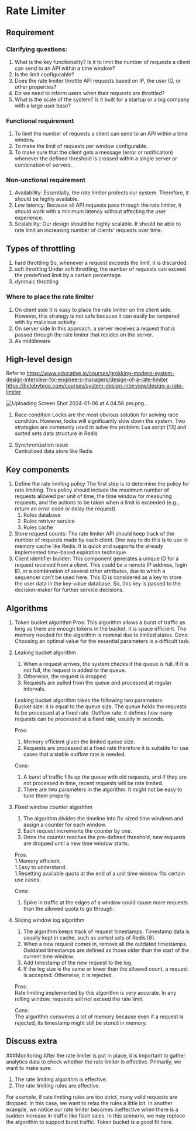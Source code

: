 # Rate Limiter

## Requirement
### Clarifying questions:
1. What is the key functionality? Is it to limit the number of requests a client can send to an API within a time window?
2. Is the limit configurable?
3. Does the rate limiter throttle API requests based on IP, the user ID, or other properties?
4. Do we need to inform users when their requests are throttled?
5. What is the scale of the system? Is it built for a startup or a big company with a large user base?
### Functional requirement
1. To limit the number of requests a client can send to an API within a time window.
1. To make the limit of requests per window configurable.
1. To make sure that the client gets a message (error or notification) whenever the defined threshold is crossed within a single server or combination of servers.
### Non-unctional requirement
1. Availability: Essentially, the rate limiter protects our system. Therefore, it should be highly available.
1. Low latency: Because all API requests pass through the rate limiter, it should work with a minimum latency without affecting the user experience.
1. Scalability: Our design should be highly scalable. It should be able to rate limit an increasing number of clients’ requests over time.

## Types of throttling
1. hard throttling
 So, whenever a request exceeds the limit, it is discarded.
3. soft throttling
Under soft throttling, the number of requests can exceed the predefined limit by a certain percentage. 
5. dynmaic throttling
### Where to place the rate limiter
1. On client side
It is easy to place the rate limiter on the client side. However, this strategy is not safe because it can easily be tampered with by malicious activity. 
3. On server side
In this approach, a server receives a request that is passed through the rate limiter that resides on the server.
5. As middleware

## High-level design
Refer to https://www.educative.io/courses/grokking-modern-system-design-interview-for-engineers-managers/design-of-a-rate-limiter
https://bytebytego.com/courses/system-design-interview/design-a-rate-limiter

![Uploading Screen Shot 2024-01-06 at 4.04.56 pm.png…]()

1. Race condition
 Locks are the most obvious solution for solving race condition. However, locks will significantly slow down the system. Two strategies are commonly used to solve the problem: Lua script [13] and sorted sets data structure in Redis

3. Synchronization issue  
 Centralized data store like Redis

## Key components
1. Define the rate limiting policy
The first step is to determine the policy for rate limiting. This policy should include the maximum number of requests allowed per unit of time, the time window for measuring requests, and the actions to be taken when a limit is exceeded (e.g., return an error code or delay the request).
   1. Rules database
   1. Rules retriver service
   1. Rules cache
1. Store request counts: 
The rate limiter API should keep track of the number of requests made by each client. One way to do this is to use in memory cache like Redis. It is quick and supports the already implemented time-based expiration technique.
1. Client identifier builder:
This component generates a unique ID for a request received from a client. This could be a remote IP address, login ID, or a combination of several other attributes, due to which a sequencer can’t be used here. This ID is considered as a key to store the user data in the key-value database. So, this key is passed to the decision-maker for further service decisions.
## Algorithms
1. Token bucket algorithm
Pros:
This algorithm allows a burst of traffic as long as there are enough tokens in the bucket.
It is space efficient. The memory needed for the algorithm is nominal due to limited states.
Cons:
Choosing an optimal value for the essential parameters is a difficult task.
3. Leaking bucket algorithm
   1. When a request arrives, the system checks if the queue is full. If it is not full, the request is added to the queue.  
   1. Otherwise, the request is dropped.  
   1. Requests are pulled from the queue and processed at regular intervals.
  
   Leaking bucket algorithm takes the following two parameters:  
   Bucket size: it is equal to the queue size. The queue holds the requests to be processed at a fixed rate.
   Outflow rate: it defines how many requests can be processed at a fixed rate, usually in seconds.

    Pros:  
    1. Memory efficient given the limited queue size.
    1. Requests are processed at a fixed rate therefore it is suitable for use cases that a stable outflow rate is needed.
    
    Cons:      
    1. A burst of traffic fills up the queue with old requests, and if they are not processed in time, recent requests will be rate limited.
    1. There are two parameters in the algorithm. It might not be easy to tune them properly.

4. Fixed window counter algorithm
    1. The algorithm divides the timeline into fix-sized time windows and assign a counter for each window.
    1. Each request increments the counter by one.
    1. Once the counter reaches the pre-defined threshold, new requests are dropped until a new time window starts.
  
    Pros:  
    1.Memory efficient.   
    1.Easy to understand.    
    1.Resetting available quota at the end of a unit time window fits certain use cases.
    
    Cons:      
    1. Spike in traffic at the edges of a window could cause more requests than the allowed quota to go through.
6. Sliding window log algorithm
   1. The algorithm keeps track of request timestamps. Timestamp data is usually kept in cache, such as sorted sets of Redis [8].
   1. When a new request comes in, remove all the outdated timestamps. Outdated timestamps are defined as those older than the start of the current time window.   
   1. Add timestamp of the new request to the log.   
   1. If the log size is the same or lower than the allowed count, a request is accepted. Otherwise, it is rejected.

    Pros:    
    Rate limiting implemented by this algorithm is very accurate. In any rolling window, requests will not exceed the rate limit.  
    
    Cons:    
    The algorithm consumes a lot of memory because even if a request is rejected, its timestamp might still be stored in memory.

## Discuss extra
###Monitoring
After the rate limiter is put in place, it is important to gather analytics data to check whether the rate limiter is effective. Primarily, we want to make sure:

1. The rate limiting algorithm is effective.
1. The rate limiting rules are effective.

For example, if rate limiting rules are too strict, many valid requests are dropped. In this case, we want to relax the rules a little bit. In another example, we notice our rate limiter becomes ineffective when there is a sudden increase in traffic like flash sales. In this scenario, we may replace the algorithm to support burst traffic. Token bucket is a good fit here.
